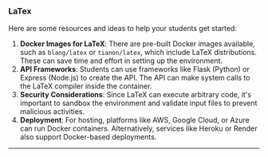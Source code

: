 ### LaTex

Here are some resources and ideas to help your students get started:
1. **Docker Images for LaTeX**: There are pre-built Docker images available, such as `blang/latex` or `tianon/latex`, which include LaTeX distributions. These can save time and effort in setting up the environment.
2. **API Frameworks**: Students can use frameworks like Flask (Python) or Express (Node.js) to create the API. The API can make system calls to the LaTeX compiler inside the container.
3. **Security Considerations**: Since LaTeX can execute arbitrary code, it's important to sandbox the environment and validate input files to prevent malicious activities.
4. **Deployment**: For hosting, platforms like AWS, Google Cloud, or Azure can run Docker containers. Alternatively, services like Heroku or Render also support Docker-based deployments.

---